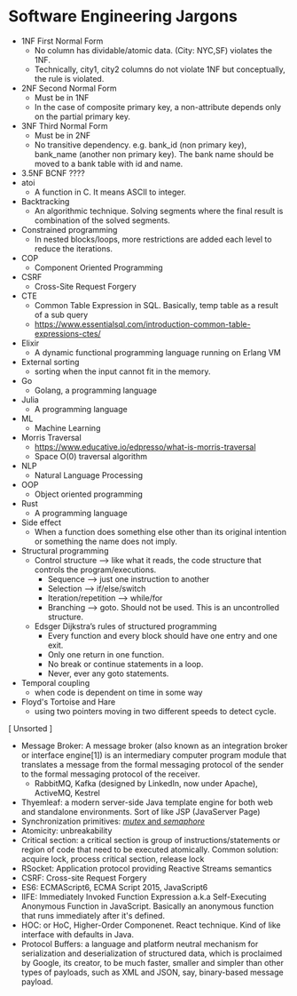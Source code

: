 # Software Engineering Jargons


- 1NF First Normal Form
    - No column has dividable/atomic data. (City: NYC,SF) violates the 1NF. 
    - Technically, city1, city2 columns do not violate 1NF but conceptually, the rule is violated. 
- 2NF Second Normal Form
    - Must be in 1NF
    - In the case of composite primary key, a non-attribute depends only on the partial primary key. 
- 3NF Third Normal Form
    - Must be in 2NF
    - No transitive dependency. e.g. bank_id (non primary key), bank_name (another non primary key). The bank name should be moved to a bank table with id and name. 
- 3.5NF BCNF ????
- atoi
    - A function in C. It means ASCII to integer.
- Backtracking
    - An algorithmic technique. Solving segments where the final result is combination of the solved segments. 
- Constrained programming
    - In nested blocks/loops, more restrictions are added each level to reduce the iterations. 
- COP 
    - Component Oriented Programming
- CSRF
    - Cross-Site Request Forgery
- CTE
    - Common Table Expression in SQL. Basically, temp table as a result of a sub query 
    - https://www.essentialsql.com/introduction-common-table-expressions-ctes/
- Elixir
    - A dynamic functional programming language running on Erlang VM
- External sorting
    - sorting when the input cannot fit in the memory. 
- Go
    - Golang, a programming language
- Julia
    - A programming language
- ML
    - Machine Learning
- Morris Traversal
    - https://www.educative.io/edpresso/what-is-morris-traversal
    - Space O(0) traversal algorithm
- NLP
    - Natural Language Processing
- OOP
    - Object oriented programming
- Rust
    - A programming language
- Side effect
    - When a function does something else other than its original intention or something the name does not imply. 
- Structural programming
    - Control structure —> like what it reads, the code structure that controls the program/executions. 
        - Sequence —> just one instruction to another
        - Selection —> if/else/switch
        - Iteration/repetition —> while/for
        - Branching —> goto. Should not be used. This is an uncontrolled structure. 
    - Edsger Dijkstra’s rules of structured programming
        - Every function and every block should have one entry and one exit. 
        - Only one return in one function. 
        - No break or continue statements in a loop. 
        - Never, ever any goto statements. 
- Temporal coupling
    - when code is dependent on time in some way
- Floyd's Tortoise and Hare
    - using two pointers moving in two different speeds to detect cycle. 

[ Unsorted ] 
- Message Broker: A message broker (also known as an integration broker or interface engine[1]) is an intermediary computer program module that translates a message from the formal messaging protocol of the sender to the formal messaging protocol of the receiver. 
  - RabbitMQ, Kafka (designed by LinkedIn, now under Apache), ActiveMQ, Kestrel
- Thyemleaf: a modern server-side Java template engine for both web and standalone environments. Sort of like JSP (JavaServer Page)
- Synchronization primitives: [_mutex_ and _semaphore_](https://www.geeksforgeeks.org/mutex-vs-semaphore/#_=_)
- Atomicity: unbreakability
- Critical section: a critical section is group of instructions/statements or region of code that need to be executed atomically. Common solution: acquire lock, process critical section, release lock
- RSocket: Application protocol providing Reactive Streams semantics
- CSRF: Cross-site Request Forgery
- ES6: ECMAScript6, ECMA Script 2015, JavaScript6
- IIFE: Immediately Invoked Function Expression a.k.a Self-Executing Anonymous Function in JavaScript. Basically an anonymous function that runs immediately after it's defined. 
- HOC: or HoC, Higher-Order Componenet. React technique. Kind of like interface with defaults in Java. 
- Protocol Buffers: a language and platform neutral mechanism for serialization and deserialization of structured data, which is proclaimed by Google, its creator, to be much faster, smaller and simpler than other types of payloads, such as XML and JSON, say, binary-based message payload.
